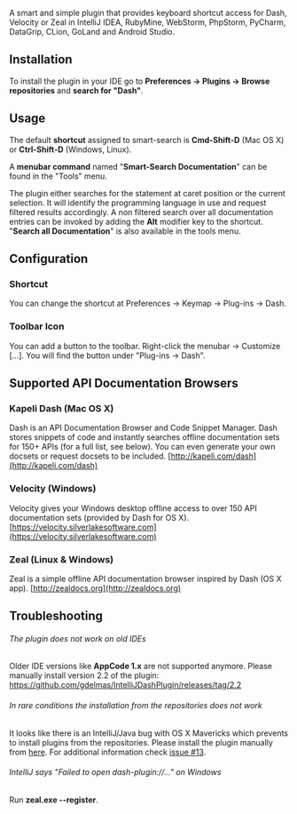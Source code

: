 A smart and simple plugin that provides keyboard shortcut access for Dash, Velocity or Zeal in IntelliJ IDEA, RubyMine, WebStorm, PhpStorm, PyCharm, DataGrip, CLion, GoLand and Android Studio.

## Installation
To install the plugin in your IDE go to **Preferences -> Plugins -> Browse repositories** and **search for "Dash"**.

## Usage
The default **shortcut** assigned to smart-search is **Cmd-Shift-D** (Mac OS X) or **Ctrl-Shift-D** (Windows, Linux).


A **menubar command** named "**Smart-Search Documentation**" can be found in the "Tools" menu.


The plugin either searches for the statement at caret position or the current selection. It will identify the programming language in use and request filtered results accordingly. A non filtered search over all documentation entries can be invoked by adding the **Alt** modifier key to the shortcut. "**Search all Documentation**" is also available in the tools menu. 

## Configuration
### Shortcut
You can change the shortcut at Preferences -> Keymap -> Plug-ins -> Dash.

### Toolbar Icon
You can add a button to the toolbar. Right-click the menubar -> Customize […]. You will find the button under "Plug-ins -> Dash".

## Supported API Documentation Browsers
### Kapeli Dash (Mac OS X)
Dash is an API Documentation Browser and Code Snippet Manager. Dash stores snippets of code and instantly searches offline documentation sets for 150+ APIs (for a full list, see below). You can even generate your own docsets or request docsets to be included.
[http://kapeli.com/dash](http://kapeli.com/dash)

### Velocity (Windows)
Velocity gives your Windows desktop offline access to over 150 API documentation sets (provided by Dash for OS X).
[https://velocity.silverlakesoftware.com](https://velocity.silverlakesoftware.com)

### Zeal (Linux & Windows)
Zeal is a simple offline API documentation browser inspired by Dash (OS X app).
[http://zealdocs.org](http://zealdocs.org)


## Troubleshooting
###### The plugin does not work on old IDEs
Older IDE versions like **AppCode 1.x** are not supported anymore. Please manually install version 2.2 of the plugin: https://github.com/gdelmas/IntelliJDashPlugin/releases/tag/2.2

###### In rare conditions the installation from the repositories does not work
It looks like there is an IntelliJ/Java bug with OS X Mavericks which prevents to install plugins from the repositories. Please install the plugin manually from [here](https://github.com/gdelmas/IntelliJDashPlugin/releases). For additional information check [issue #13](https://github.com/gdelmas/IntelliJDashPlugin/issues/13).

###### IntelliJ says "Failed to open dash-plugin://..." on Windows
Run **zeal.exe --register**.

